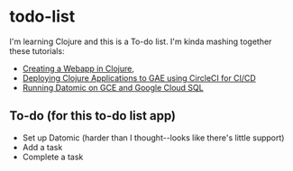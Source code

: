 # todo-list

I'm learning Clojure and this is a To-do list. I'm kinda mashing together these
tutorials:

* [Creating a Webapp in Clojure](https://practicalli.github.io/clojure-webapps/create-a-project/update-project-details.html),
* [Deploying Clojure Applications to GAE using CircleCI for CI/CD](https://circleci.com/blog/deploying-clojure-applications-to-google-cloud/)
* [Running Datomic on GCE and Google Cloud
  SQL](https://groups.google.com/forum/#!topic/datomic/M9v1ssUbT9Q/discussion) 


## To-do (for this to-do list app)

* Set up Datomic (harder than I thought--looks like there's little support)
* Add a task
* Complete a task
